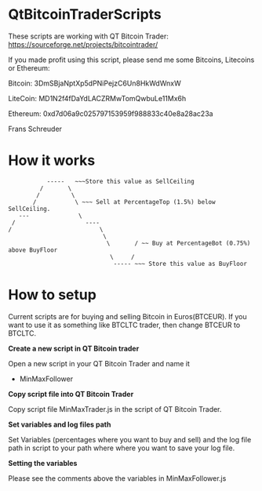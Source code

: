 # QtBitcoinTraderScripts

These scripts are working with QT Bitcoin Trader: https://sourceforge.net/projects/bitcointrader/

If you made profit using this script, please send me some Bitcoins, Litecoins or Ethereum:

Bitcoin:
3DmSBjaNptXp5dPNiPejzC6Un8HkWdWnxW

LiteCoin:
MD1N2f4fDaYdLACZRMwTomQwbuLe11Mx6h

Ethereum:
0xd7d06a9c025797153959f988833c40e8a28ac23a

Frans Schreuder

# How it works

               -----   ~~~Store this value as SellCeiling
             /       \ 
            /         \
           /           \ ~~~ Sell at PercentageTop (1.5%) below SellCeiling.
       ---              \
     /                    ----
    /                         \
                               \
                                \       / ~~ Buy at PercentageBot (0.75%) above BuyFloor
                                 \     /
                                  ----- ~~~ Store this value as BuyFloor

# How to setup


Current scripts are for buying and selling Bitcoin in Euros(BTCEUR). If you want to use it as something like BTCLTC trader, then change BTCEUR to BTCLTC.

**Create a new script in QT Bitcoin trader**

Open a new script in your QT Bitcoin Trader and name it

- MinMaxFollower

**Copy script file into QT Bitcoin Trader**

Copy script file MinMaxTrader.js in the script of QT Bitcoin Trader.

**Set variables and log files path**

Set Variables (percentages where you want to buy and sell) and the log file path in script to your path where where you want to save your log file.


**Setting the variables**

Please see the comments above the variables in MinMaxFollower.js
